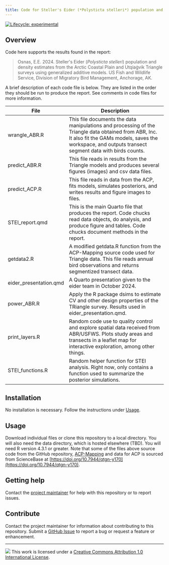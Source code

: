 ```yaml
---
title: Code for Steller's Eider (*Polysticta stelleri*) population and density estimates from the Arctic Coastal Plain and Utqiaġvik Triangle surveys
---
```


<!-- badges: start -->

<!-- For more info: https://usethis.r-lib.org/reference/badges.html -->

[![Lifecycle: experimental](https://img.shields.io/badge/lifecycle-experimental-orange.svg)](https://lifecycle.r-lib.org/articles/stages.html#experimental)

<!-- badges: end -->

## Overview

Code here supports the results found in the report:  

> Osnas, E.E. 2024. Steller's Eider (*Polysticta stelleri*) population and density estimates from the Arctic Coastal Plain and Utqiaġvik Triangle surveys using generalized additive models. US Fish and Wildlife Service, Division of Migratory Bird Management, Anchorage, AK.

A brief description of each code file is below. They are listed in the order they should be run to produce the report. See comments in code files for more information. 

| File | Description |
| ----- | ----- |
| wrangle_ABR.R | This file documents the data manipulations and processing of the Triangle data obtained from ABR, Inc. It also fit the GAMs models, saves the workspace, and outputs transect segment data with birds counts. | 
| predict_ABR.R | This file reads in results from the Triangle models and produces several figures (images) and csv data files. | 
| predict_ACP.R | This file reads in data from the ACP, fits models, simulates posteriors, and writes results and figure images to files. | 
| STEI_report.qmd | This is the main Quarto file that produces the report. Code chucks read data objects, do analysis, and produce figure and tables. Code chucks document methods in the report. | 
| getdata2.R | A modified getdata.R function from the ACP-Mapping source code used for Triangle data. This file reads annual bird observations and returns segmentized transect data. | 
| eider_presentation.qmd | A Quarto presentation given to the eider team in October 2024. |
| power_ABR.R | Apply the R package dsims to estimate CV and other design properties of the TRiangle survey. Results used in eider_presentation.qmd. | 
| print_layers.R | Random code use to quality control and explore spatial data received from ABR/USFWS. Plots study areas and transects in a leaflet map for interactive exploration, among other things. | 
| STEI_functions.R | Random helper function for STEI analysis. Right now, only contains a function used to summarize the posterior simulations. | 


## Installation

No installation is necessary. Follow the instructions under [Usage](#usage). 

## Usage

Download individual files or clone this repository to a local directory. You will also need the data directory, which is hosted elsewhere (TBD). You will need R version 4.3.1 or greater. Note that some of the files above source code from the GitHub repository, [ACP-Mapping](https://github.com/USFWS/ACP-Mapping) and data for ACP is sourced from ScienceBase at [https://doi.org/10.7944/qtgn-y170](https://doi.org/10.7944/qtgn-y170). 

## Getting help

Contact the [project maintainer](emailto:erik_osnas@fws.gov) for help with this repository or to report issues. 

## Contribute

Contact the project maintainer for information about contributing to this repository. Submit a [GitHub Issue](https://github.com/USFWS/r7-repo-template/issues) to report a bug or request a feature or enhancement.

-----

![](https://i.creativecommons.org/l/by/4.0/88x31.png) This work is
licensed under a [Creative Commons Attribution 1.0 International
License](https://creativecommons.org/licenses/by/1.0/).
